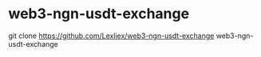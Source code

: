 # web3-ngn-usdt-exchange
git clone https://github.com/Lexliex/web3-ngn-usdt-exchange web3-ngn-usdt-exchange
